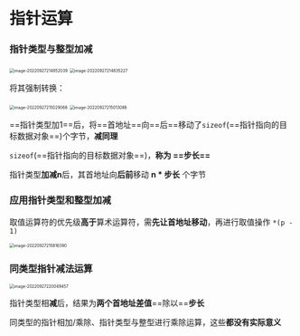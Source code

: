 # 指针运算

### 指针类型与整型加减

<img src="C:\Users\Lanson\AppData\Roaming\Typora\typora-user-images\image-20220927214852039.png" alt="image-20220927214852039" style="zoom:50%;" />

<img src="C:\Users\Lanson\AppData\Roaming\Typora\typora-user-images\image-20220927214835227.png" alt="image-20220927214835227" style="zoom:50%;" />

将其强制转换：

<img src="C:\Users\Lanson\AppData\Roaming\Typora\typora-user-images\image-20220927215029066.png" alt="image-20220927215029066" style="zoom: 50%;" />

<img src="C:\Users\Lanson\AppData\Roaming\Typora\typora-user-images\image-20220927215013086.png" alt="image-20220927215013086" style="zoom:50%;" />

==指针类型加1==后，将==首地址==向==后==移动了`sizeof`(==指针指向的目标数据对象==)个字节，**减同理**

`sizeof`(==指针指向的目标数据对象==)，**称为  ==步长==**

指针类型**加减n**后，其首地址向**后前**移动 **n * 步长** 个字节

### 应用指针类型和整型加减

取值运算符的优先级**高于**算术运算符，需**先让首地址移动**，再进行取值操作 `*(p - 1)`

<img src="C:\Users\Lanson\AppData\Roaming\Typora\typora-user-images\image-20220927215816390.png" alt="image-20220927215816390" style="zoom:50%;" />

### 同类型指针减法运算

<img src="C:\Users\Lanson\AppData\Roaming\Typora\typora-user-images\image-20220927220049457.png" alt="image-20220927220049457" style="zoom:50%;" />

指针类型相**减**后，结果为**两个首地址差值**==除以==**步长**

同类型的指针相加/乘除、指针类型与整型进行乘除运算，这些**都没有实际意义**

